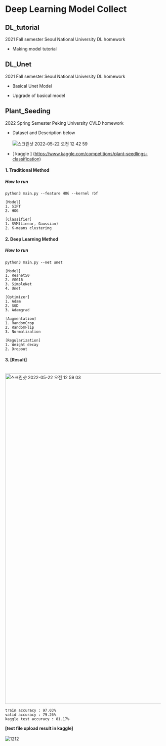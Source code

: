 # Deep Learning Model Collect

## DL_tutorial

2021 Fall semester Seoul National University DL homework

- Making model tutorial

## DL_Unet

2021 Fall semester Seoul National University DL homework

- Basical Unet Model 

- Upgrade of basical model

## Plant_Seeding
2022 Spring Semester Peking University CVLD homework
- Dataset and Description below <br/> <br/> 
![스크린샷 2022-05-22 오전 12 42 59](https://user-images.githubusercontent.com/70640776/169661190-fc62e0f0-ae14-424b-a5bb-9ad5eb929fcb.png)

- [ kaggle ] (https://www.kaggle.com/competitions/plant-seedlings-classification)
#### 1. Traditional Method
##### How to run
```
python3 main.py --feature HOG --kernel rbf
```
```
[Model]
1. SIFT
2. HOG

[Classifier]
1. SVM(Linear, Gaussian)
2. K-means clustering
```
#### 2. Deep Learning Method
##### How to run
```
python3 main.py --net unet
```
```
[Model]
1. Resnet50
2. VGG16
3. SimpleNet
4. Unet

[Optimizer]
1. Adam
2. SGD
3. Adamgrad

[Augmentation]
1. RandomCrop
2. RandomFlip
3. Normalization

[Regularization]
1. Weight decay
2. Dropout
```

#### 3. [Result]
<br/>
<img width="1068" alt="스크린샷 2022-05-22 오전 12 59 03" src="https://user-images.githubusercontent.com/70640776/169661665-7049eabe-a598-40a0-9ddb-2c4e338a28f3.png">

```
train accuracy : 97.03%
valid accuracy : 79.26%
kaggle test accuracy : 81.17%
```
**[test file upload result in kaggle]**
<br/>
<br/>
![1212](https://user-images.githubusercontent.com/70640776/169661744-9f71452b-dfb8-48e2-b0e5-0773607d6f13.png)

